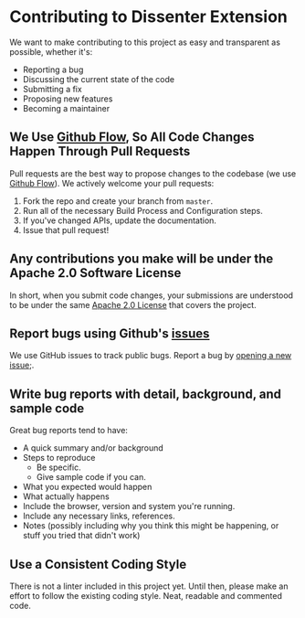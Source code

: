 # Contributing to Dissenter Extension
We want to make contributing to this project as easy and transparent as possible, whether it's:

- Reporting a bug
- Discussing the current state of the code
- Submitting a fix
- Proposing new features
- Becoming a maintainer

## We Use [Github Flow](https://guides.github.com/introduction/flow/index.html), So All Code Changes Happen Through Pull Requests
Pull requests are the best way to propose changes to the codebase (we use [Github Flow](https://guides.github.com/introduction/flow/index.html)). We actively welcome your pull requests:

1. Fork the repo and create your branch from `master`.
2. Run all of the necessary Build Process and Configuration steps.
3. If you've changed APIs, update the documentation.
4. Issue that pull request!

## Any contributions you make will be under the Apache 2.0 Software License
In short, when you submit code changes, your submissions are understood to be under the same [Apache 2.0 License](https://choosealicense.com/licenses/apache-2.0) that covers the project.

## Report bugs using Github's [issues](https://github.com/gab-ai-inc/gab-dissenter-extension/issues)
We use GitHub issues to track public bugs. Report a bug by [opening a new issue]();.

## Write bug reports with detail, background, and sample code

Great bug reports tend to have:

- A quick summary and/or background
- Steps to reproduce
  - Be specific.
  - Give sample code if you can.
- What you expected would happen
- What actually happens
- Include the browser, version and system you're running.
- Include any necessary links, references.
- Notes (possibly including why you think this might be happening, or stuff you tried that didn't work)

## Use a Consistent Coding Style
There is not a linter included in this project yet. Until then, please make an effort to follow the existing coding style. Neat, readable and commented code.
